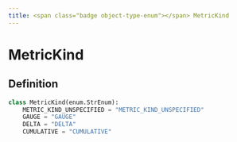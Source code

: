 ```yaml
---
title: <span class="badge object-type-enum"></span> MetricKind
---
```

# <span class="badge object-type-enum"></span> MetricKind

## Definition

```python
class MetricKind(enum.StrEnum):
    METRIC_KIND_UNSPECIFIED = "METRIC_KIND_UNSPECIFIED"
    GAUGE = "GAUGE"
    DELTA = "DELTA"
    CUMULATIVE = "CUMULATIVE"
```
